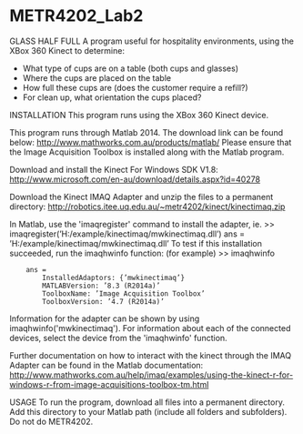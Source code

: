 METR4202_Lab2
=============
GLASS HALF FULL
A program useful for hospitality environments, using the XBox 360 Kinect to determine:
 - What type of cups are on a table (both cups and glasses)
 - Where the cups are placed on the table
 - How full these cups are (does the customer require a refill?)
 - For clean up, what orientation the cups placed?

INSTALLATION
This program runs using the XBox 360 Kinect device.

This program runs through Matlab 2014. The download link can be found below:
http://www.mathworks.com.au/products/matlab/
Please ensure that the Image Acquisition Toolbox is installed along with the Matlab program.

Download and install the Kinect For Windows SDK V1.8:
http://www.microsoft.com/en-au/download/details.aspx?id=40278

Download the Kinect IMAQ Adapter and unzip the files to a permanent directory:
http://robotics.itee.uq.edu.au/~metr4202/kinect/kinectimaq.zip

In Matlab, use the 'imaqregister' command to install the adapter, ie.
	>> imaqregister(’H:/example/kinectimaq/mwkinectimaq.dll’)
		ans =
			’H:/example/kinectimaq/mwkinectimaq.dll’
To test if this installation succeeded, run the imaqhwinfo function:
(for example)
	>> imaqhwinfo
	
		ans =
			InstalledAdaptors: {’mwkinectimaq’}
			MATLABVersion: ’8.3 (R2014a)’
			ToolboxName: ’Image Acquisition Toolbox’
			ToolboxVersion: ’4.7 (R2014a)’


Information for the adapter can be shown by using imaqhwinfo('mwkinectimaq').
For information about each of the connected devices, select the device from the 'imaqhwinfo' function.

Further documentation on how to interact with the kinect through the IMAQ Adapter can be found in the Matlab documentation:
http://www.mathworks.com.au/help/imaq/examples/using-the-kinect-r-for-windows-r-from-image-acquisitions-toolbox-tm.html


USAGE
To run the program, download all files into a permanent directory.
Add this directory to your Matlab path (include all folders and subfolders).
Do not do METR4202.
